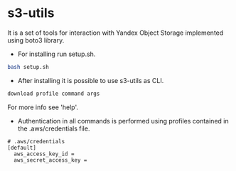 # s3-utils
It is a set of tools for interaction with Yandex Object Storage implemented using boto3 library. 

- For installing run setup.sh.
```bash
bash setup.sh
```

- After installing it is possible to use s3-utils as CLI.
```bash
download profile command args
```
For more info see 'help'.

- Authentication in all commands is performed using profiles contained in the .aws/credentials file.
```
# .aws/credentials
[default]
  aws_access_key_id = 
  aws_secret_access_key = 
```
